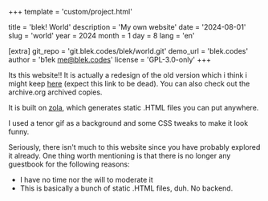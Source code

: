 +++
template = 'custom/project.html'

title = 'blek! World'
description = 'My own website'
date = '2024-08-01'
slug = 'world'
year = 2024
month = 1
day = 8
lang = 'en'

[extra]
git_repo = 'git.blek.codes/blek/world.git'
demo_url = 'blek.codes'
author = 'b1ek <me@blek.codes>'
license = 'GPL-3.0-only'
+++

Its this website!! It is actually a redesign of the old version which i think i might keep [here](https://old-1.blek.codes) (expect this link to be dead). You can also check out the archive.org archived copies.

It is built on [zola](https://getzola.org), which generates static .HTML files you can put anywhere.

I used a tenor gif as a background and some CSS tweaks to make it look funny.

Seriously, there isn't much to this website since you have probably explored it already. One thing worth mentioning is that there is no longer any guestbook for the following reasons:  
- I have no time nor the will to moderate it
- This is basically a bunch of static .HTML files, duh. No backend.